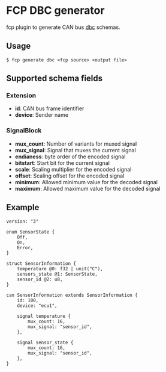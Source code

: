 # FCP DBC generator

fcp plugin to generate CAN bus [dbc](https://www.csselectronics.com/pages/can-dbc-file-database-intro) schemas.

## Usage

```
$ fcp generate dbc <fcp source> <output file>
```

## Supported schema fields

### Extension

 * **id**: CAN bus frame identifier
 * **device**: Sender name

### SignalBlock

 * **mux_count**: Number of variants for muxed signal
 * **mux_signal**: Signal that muxes the current signal
 * **endianess**: byte order of the encoded signal
 * **bitstart**: Start bit for the current signal
 * **scale**: Scaling multiplier for the encoded signal
 * **offset**: Scaling offset for the encoded signal
 * **minimum**: Allowed minimum value for the decoded signal
 * **maximum**: Allowed maximum value for the decoded signal


## Example

```
version: "3"

enum SensorState {
    Off,
    On,
    Error,
}

struct SensorInformation {
    temperature @0: f32 | unit("C"),
    sensors_state @1: SensorState,
    sensor_id @2: u8,
}

can SensorInformation extends SensorInformation {
    id: 100,
    device: "ecu1",

    signal temperature {
        mux_count: 16,
        mux_signal: "sensor_id",
    },

    signal sensor_state {
        mux_count: 16,
        mux_signal: "sensor_id",
    },
}
```
